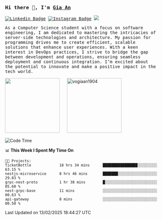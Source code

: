 ### <samp>Hi there 👋, I'm <a href="https://www.linkedin.com/in/vogiaan1904/" target="_blank">Gia An</a></samp>

<samp> [![Linkedin Badge](https://img.shields.io/badge/-LinkedIn-0e76a8?style=flat-square&logo=Linkedin&logoColor=white)](https://linkedin.com/in/vogiaan1904)
[![Instagram Badge](https://img.shields.io/badge/-Instagram-e4405f?style=flat-square&logo=Instagram&logoColor=white)](https://instagram.com/_.ja.ann_/) ![](https://komarev.com/ghpvc/?username=vogiaan1904&style=flat-square&base=100)</samp> 

<samp>As a Computer Science student with a focus on software engineering, I am dedicated to mastering the intricacies of server-side technologies and architecture. My passion for programming drives me to create efficient, scalable solutions that enhance user experiences. With a keen interest in DevOps practices, I strive to bridge the gap between development and operations, ensuring seamless deployment and continuous integration. I’m excited about the potential to innovate and make a positive impact in the tech world.</samp>



<div>
  <img height="180em" src="https://github-readme-stats.vercel.app/api/top-langs/?username=vogiaan1904&show_icons=true&hide_border=true&layout=compact&langs_count=10&theme=transparent&include_orgs=true"/>
  &nbsp;&nbsp;&nbsp;&nbsp;
  <img height="180em" src="https://github-readme-stats.vercel.app/api?username=vogiaan1904&show_icons=true&hide_border=true&&count_private=true&include_all_commits=true&theme=transparent&locale=en" alt="vogiaan1904" />
</div>






<!--START_SECTION:waka-->
![Code Time](http://img.shields.io/badge/Code%20Time-388%20hrs%2020%20mins-blue)

📊 **This Week I Spent My Time On** 

```text
🐱‍💻 Projects: 
TicketBottle             18 hrs 34 mins      ████████████████░░░░░░░░░   63.15 % 
nestjs-microservice      8 hrs 46 mins       ███████░░░░░░░░░░░░░░░░░░   29.83 % 
grpc-nest-proto          1 hr 38 mins        █░░░░░░░░░░░░░░░░░░░░░░░░   05.60 % 
nest-grpc-base           11 mins             ░░░░░░░░░░░░░░░░░░░░░░░░░   00.63 % 
api-gateway              8 mins              ░░░░░░░░░░░░░░░░░░░░░░░░░   00.50 % 
```


 Last Updated on 13/02/2025 18:44:27 UTC
<!--END_SECTION:waka-->

